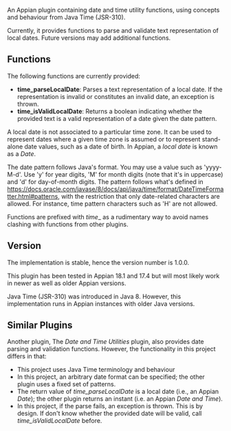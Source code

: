 An Appian plugin containing date and time utility functions, using concepts and behaviour from Java Time (JSR-310).

Currently, it provides functions to parse and validate text representation of local dates. Future versions may add additional functions.

## Functions

The following functions are currently provided:

- **time_parseLocalDate**: Parses a text representation of a local date. If the representation is invalid or constitutes an invalid date, an exception is thrown.
- **time_isValidLocalDate**: Returns a boolean indicating whether the provided text is a valid representation of a date given the date pattern.

A local date is not associated to a particular time zone. It can be used to represent dates where a given time zone is assumed or to represent stand-alone date values, such as a date of birth. In Appian, a _local date_ is known as a _Date_.

The date pattern follows Java's format. You may use a value such as 'yyyy-M-d'. Use 'y' for year digits, 'M' for month digits (note that it's in uppercase) and 'd' for day-of-month digits. The pattern follows what's defined in https://docs.oracle.com/javase/8/docs/api/java/time/format/DateTimeFormatter.html#patterns, with the restriction that only date-related characters are allowed. For instance, time pattern characters such as 'H' are not allowed.

Functions are prefixed with _time__ as a rudimentary way to avoid names clashing with functions from other plugins.

## Version

The implementation is stable, hence the version number is 1.0.0.

This plugin has been tested in Appian 18.1 and 17.4 but will most likely work in newer as well as older Appian versions.

Java Time (JSR-310) was introduced in Java 8. However, this implementation runs in Appian instances with older Java versions.

## Similar Plugins

Another plugin, The _Date and Time Utilities_ plugin, also provides date parsing and validation functions. However, the functionality in this project differs in that:

- This project uses Java Time terminology and behaviour
- In this project, an arbitrary date format can be specified; the other plugin uses a fixed set of patterns.
- The return value of _time_parseLocalDate_ is a local date (i.e., an Appian _Date_); the other plugin returns an instant (i.e. an Appian _Date and Time_).
- In this project, if the parse fails, an exception is thrown. This is by design. If don't know whether the provided date will be valid, call _time_isValidLocalDate_ before.
